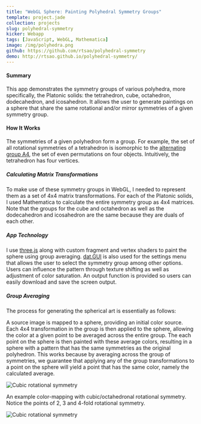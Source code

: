 ```yaml
---
title: "WebGL Sphere: Painting Polyhedral Symmetry Groups"
template: project.jade
collection: projects
slug: polyhedral-symmetry
kicker: Webapp
tags: [JavaScript, WebGL, Mathematica]
image: /img/polyhedra.png
github: https://github.com/rtsao/polyhedral-symmetry
demo: http://rtsao.github.io/polyhedral-symmetry/
---
```


#### Summary

This app demonstrates the symmetry groups of various polyhedra, more specifically, the Platonic solids: the tetrahedron, cube, octahedron, dodecahedron, and icosahedron. It allows the user to generate paintings on a sphere that share the same rotational and/or mirror symmetries of a given symmetry group.

#### How It Works

The symmetries of a given polyhedron form a group. For example, the set of all rotational symmetries of a tetrahedron is isomorphic to the [alternating group A4](http://en.wikipedia.org/wiki/Alternating_group), the set of even permutations on four objects. Intuitively, the tetrahedron has four vertices.

##### Calculating Matrix Transformations

To make use of these symmetry groups in WebGL, I needed to represent them as a set of 4x4 matrix transformations. For each of the Platonic solids, I used Mathematica to calculate the entire symmetry group as 4x4 matrices. Note that the groups for the cube and octahedron as well as the dodecahedron and icosahedron are the same because they are duals of each other.

##### App Technology

I use [three.js](https://github.com/mrdoob/three.js/) along with custom fragment and vertex shaders to paint the sphere using group averaging. [dat.GUI](https://code.google.com/p/dat-gui/) is also used for the settings menu that allows the user to select the symmetry group among other options. Users can influence the pattern through texture shifting as well as adjustment of color saturation. An output function is provided so users can easily download and save the screen output.

##### Group Averaging

The process for generating the spherical art is essentially as follows:

A source image is mapped to a sphere, providing an initial color source. Each 4x4 transformation in the group is then applied to the sphere, allowing the color at a given point to be averaged across the entire group. The each point on the sphere is then painted with these average colors, resulting in a sphere with a pattern that has the same symmetries as the original polyhedron. This works because by averaging across the group of symmetries, we guarantee that applying any of the group transformations to a point on the sphere will yield a point that has the same color, namely the calculated average.

![Cubic rotational symmetry](/img/cubesymmetryflat.png)

An example color-mapping with cubic/octahedronal rotational symmetry. Notice the points of 2, 3 and 4-fold rotational symmetry.

![Cubic rotational symmetry](/img/cubesymmetry.png)

